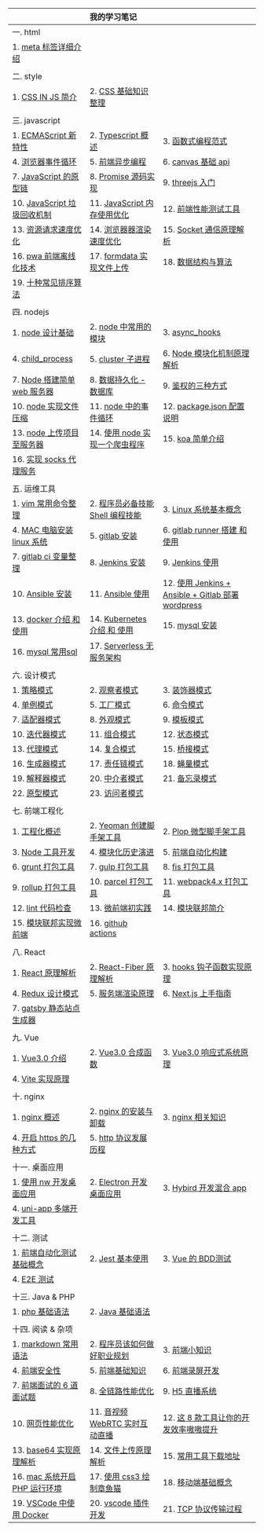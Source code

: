 
| | 我的学习笔记 | |
| :-- | :-- | :-- |
| 一. html | | |
| 1. [meta 标签详细介绍](/html/meta标签介绍.md) | | |
||||
| 二. style | | |
| 1. [CSS IN JS 简介](/style/cssinjs简介.md) | 2. [CSS 基础知识整理](/style/css基础知识整理.md) | |
||||
| 三. javascript | | |
| 1. [ECMAScript 新特性](/javascript/ECMAScript新特性.md) | 2. [Typescript 概述](/javascript/typescript概述.md) | 3. [函数式编程范式](/javascript/函数式编程范式.md) |
| 4. [浏览器事件循环](/javascript/浏览器事件循环.md) | 5. [前端异步编程](/javascript/前端异步编程.md) | 6. [canvas 基础 api](/javascript/canvas基础api.md) |
| 7. [JavaScript 的原型链](/javascript/JavaScript的原型链.md) | 8. [Promise 源码实现](/javascript/promise源码实现.md) | 9. [threejs 入门](/javascript/threejs入门.md) |
| 10. [JavaScript 垃圾回收机制](/javascript/JavaScript垃圾回收机制.md) | 11. [JavaScript 内存使用优化](/javascript/JavaScript内存使用优化.md) | 12. [前端性能测试工具](/javascript/前端性能测试工具.md) |
| 13. [资源请求速度优化](/javascript/资源请求速度优化.md) | 14. [浏览器器渲染速度优化](/javascript/浏览器器渲染速度优化.md) | 15. [Socket 通信原理解析](/javascript/Socket通信原理解析.md) |
| 16. [pwa 前端离线化技术](/javascript/pwa前端离线化技术.md) | 17. [formdata 实现文件上传](/javascript/formdata实现文件上传.md) | 18. [数据结构与算法](/javascript/数据结构与算法.md) |
| 19. [十种常见排序算法](/javascript/十种常见排序算法.md) |||
||||
| 四. nodejs | | |
| 1. [node 设计基础](/node/node设计基础.md) | 2. [node 中常用的模块](/node/node中常用的模块.md) | 3. [async_hooks](/node/async_hooks.md) |
| 4. [child_process](/node/child_process.md) | 5. [cluster 子进程](/node/cluster子进程.md) | 6. [Node 模块化机制原理解析](/node/node模块化机制原理解析.md) |
| 7. [Node 搭建简单 web 服务器](/node/Node搭建简单web服务器.md) | 8. [数据持久化 - 数据库](/node/数据持久化-数据库.md) | 9. [鉴权的三种方式](/node/鉴权的三种方式.md) |
| 10. [node 实现文件压缩](/node/node实现文件压缩.md) | 11. [node 中的事件循环](/node/node中的事件循环.md) | 12. [package.json 配置说明](/node/packagejson配置说明.md) |
| 13. [node 上传项目至服务器](/node/node上传项目至服务器.md) | 14. [使用 node 实现一个爬虫程序](/node/使用node实现一个爬虫程序.md) | 15. [koa 简单介绍](/node/koa简单介绍.md) |
| 16. [实现 socks 代理服务](/node/实现socks代理服务.md) |  |  |
||||
| 五. 运维工具 | | |
| 1. [vim 常用命令整理](/tool/vim常用命令整理.md) | 2. [程序员必备技能 Shell 编程技能](/tool/程序员必备技能Shell编程技能.md) | 3. [Linux 系统基本概念](/tool/linux系统基本概念.md) |
| 4. [MAC 电脑安装 linux 系统](/tool/MAC电脑安装linux系统.md) | 5. [gitlab 安装](/tool/gitlab安装.md) | 6. [gitlab runner 搭建 和 使用](/tool/gitlab-runner搭建和使用.md) |
| 7. [gitlab ci 变量整理](/tool/gitlabci变量概述.md) | 8. [Jenkins 安装](/tool/Jenkins安装.md) | 9. [Jenkins 使用](/tool/Jenkins使用.md) |
| 10. [Ansible 安装](/tool/Ansible安装.md) | 11. [Ansible 使用](/tool/Ansible使用.md) | 12. [使用 Jenkins + Ansible + Gitlab 部署 wordpress](/tool/部署wordpress.md) |
| 13. [docker 介绍 和 使用](/tool/docker介绍和使用.md) | 14. [Kubernetes 介绍 和 使用](/tool/Kubernetes介绍和使用.md) | 15. [mysql 安装](/tool/mysql安装.md) |
| 16. [mysql 常用sql](/tool/mysql常用sql.md) | 17. [Serverless 无服务架构](/tool/serverless无服务架构.md) |  |
||||
| 六. 设计模式 | | |
| 1. [策略模式](/design/策略模式.md) | 2. [观察者模式](/design/观察者模式.md) | 3. [装饰器模式](/design/装饰器模式.md) |
| 4. [单例模式](/design/单例模式.md) | 5. [工厂模式](/design/工厂模式.md) | 6. [命令模式](/design/命令模式.md) |
| 7. [适配器模式](/design/适配器模式.md) | 8. [外观模式](/design/外观模式.md) | 9. [模板模式](/design/模板模式.md) |
| 10. [迭代器模式](/design/迭代器模式.md) | 11. [组合模式](/design/组合模式.md) | 12. [状态模式](/design/状态模式.md) |
| 13. [代理模式](/design/代理模式.md) | 14. [复合模式](/design/复合模式.md) | 15. [桥接模式](/design/桥接模式.md) |
| 16. [生成器模式](/design/生成器模式.md) | 17. [责任链模式](/design/责任链模式.md) | 18. [蝇量模式](/design/蝇量模式.md) |
| 19. [解释器模式](/design/解释器模式.md) | 20. [中介者模式](/design/中介者模式.md) | 21. [备忘录模式](/design/备忘录模式.md) |
| 22. [原型模式](/design/原型模式.md) | 23. [访问者模式](/design/访问者模式.md) |  |
||||
| 七. 前端工程化 | | |
| 1. [工程化概述](/engineering/工程化概述.md) | 2. [Yeoman 创建脚手架工具](/engineering/yeoman创建脚手架工具.md) | 2. [Plop 微型脚手架工具](/engineering/plop微型脚手架工具.md) |
| 3. [Node 工具开发](/engineering/node工具开发.md) | 4. [模块化历史演进](/engineering/模块化历史演进.md) | 5. [前端自动化构建](/engineering/前端自动化构建.md) |
| 6. [grunt 打包工具](/engineering/grunt打包工具.md) | 7. [gulp 打包工具](/engineering/gulp打包工具.md) | 8. [fis 打包工具](/engineering/fis打包工具.md) |
| 9. [rollup 打包工具](/engineering/rollup打包工具.md) | 10. [parcel 打包工具](/engineering/parcel打包工具.md) | 11. [webpack4.x 打包工具](/engineering/webpack4x打包工具.md) |
| 12. [lint 代码检查](/engineering/lint代码检查.md) | 13. [微前端初实践](/engineering/微前端初实践.md) | 14. [模块联邦简介](/engineering/模块联邦简介.md) |
| 15. [模块联邦实现微前端](/engineering/模块联邦实现微前端.md) | 16. [github actions](/engineering/github-actions.md) |  |
||||
| 八. React | | |
| 1. [React 原理解析](/react/React原理解析.md) | 2. [React-Fiber 原理解析](/react/fiber原理解析.md) | 3. [hooks 钩子函数实现原理](/react/hooks钩子函数实现原理.md) |
| 4. [Redux 设计模式](/react/Redux设计模式.md) | 5. [服务端渲染原理](/react/服务端渲染原理.md) | 6. [Next.js 上手指南](/react/nextjs.md) |
| 7. [gatsby 静态站点生成器](/react/gatsby.md) |  |  |
||||
| 九. Vue | | |
| 1. [Vue3.0 介绍](/vue/vue3介绍.md) | 2. [Vue3.0 合成函数](/vue/vue3合成函数.md) | 3. [Vue3.0 响应式系统原理](/vue/vue3响应式原理.md) |
| 4. [Vite 实现原理](/vue/vite实现原理.md) |  |  |
||||
| 十. nginx | | |
| 1. [nginx 概述](/nginx/nginx概述.md) | 2. [nginx 的安装与卸载](/nginx/nginx的安装与卸载.md) | 3. [nginx 相关知识](/nginx/nginx相关知识.md) |
| 4. [开启 https 的几种方式](/nginx/开启https的几种方式.md) | 5. [http 协议发展历程](/nginx/http协议发展历程.md) |  |
||||
| 十一. 桌面应用 | | |
| 1. [使用 nw 开发桌面应用](/native/使用nw开发桌面应用.md) | 2. [Electron 开发桌面应用](/native/Electron开发桌面应用.md) | 3. [Hybird 开发混合 app](/native/Hybird开发混合app.md) |
| 4. [uni-app 多端开发工具](/native/uni-app多端开发工具.md) |  |  |
||||
| 十二. 测试 | | |
| 1. [前端自动化测试基础概念](/test/前端自动化测试基础概念.md) | 2. [Jest 基本使用](/test/Jest基本使用.md) | 3. [Vue 的 BDD测试](/test/vue的bdd测试.md) |
| 4. [E2E 测试](/test/E2E测试.md) |  |  |
||||
| 十三. Java & PHP | | |
| 1. [php 基础语法](/php-java/php基础语法.md) | 2. [Java 基础语法](/php-java/java基础语法.md) |  |
||||
| 十四. 阅读 & 杂项 | | |
| 1. [markdown 常用语法](/read/markdown.md) | 2. [程序员该如何做好职业规划](/read/我的职业规划.md) | 3. [前端小知识](/read/前端小知识.md) |
| 4. [前端安全性](/read/前端安全性.md) | 5. [前端基础知识](/read/前端基础知识.md) | 6. [前端录屏开发](/read/前端录屏开发.md) |
| 7. [前端面试的 6 道面试题](/read/前端面试的6道面试题.md) | 8. [全链路性能优化](/read/全链路性能优化.md) | 9. [H5 直播系统](/read/H5直播系统.md) |
| 10. [网页性能优化](/read/网页性能优化.md) | 11. [音视频 WebRTC 实时互动直播](/read/音视频WebRTC实时互动直播.md) | 12. [这 8 款工具让你的开发效率嗷嗷提升](/read/这8款工具让你的开发效率嗷嗷提升.md) |
| 13. [base64 实现原理解析](/read/base64实现原理解析.md) | 14. [文件上传原理解析](/read/文件上传原理解析.md) | 15. [常用工具下载地址](/read/常用工具下载地址.md) |
| 16. [mac 系统开启 PHP 运行环境](/read/mac系统开启PHP运行环境.md) | 17. [使用 css3 绘制章鱼猫](/read/使用css3绘制章鱼猫.md) | 18. [移动端基础概念](/read/移动端基础概念.md) |
| 19. [VSCode 中使用 Docker](/read/在VSCode中使用Docker.md) | 20. [vscode 插件开发](/read/vscode插件开发.md) | 21. [TCP 协议传输过程](/read/tcp协议传输过程.md) |
